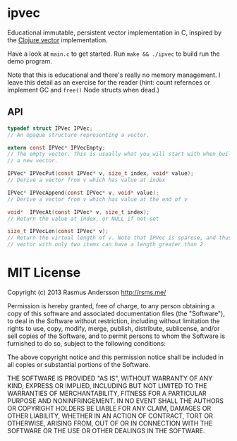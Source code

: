 # ipvec

Educational immutable, persistent vector implementation in C, inspired by the [Clojure vector](http://clojure.org/data_structures#Data%20Structures-Vectors%20(IPersistentVector)) implementation.

Have a look at `main.c` to get started. Run `make && ./ipvec` to build run the demo program.

Note that this is educational and there's really no memory management. I leave this detail as an exercise for the reader (hint: count refernces or implement GC and `free()` Node structs when dead.)

## API

```c
typedef struct IPVec IPVec;
// An opaque structure representing a vector.

extern const IPVec* IPVecEmpty;
// The empty vector. This is usually what you will start with when building
// a new vector.

IPVec* IPVecPut(const IPVec* v, size_t index, void* value);
// Derive a vector from v which has value at index

IPVec* IPVecAppend(const IPVec* v, void* value);
// Derive a vector from v which has value at the end of v

void*  IPVecAt(const IPVec* v, size_t index);
// Return the value at index, or NULL if not set

size_t IPVecLen(const IPVec* v);
// Return the virtual length of v. Note that IPVec is sparese, and thus a
// vector with only two items can have a length greater than 2.
```

# MIT License

Copyright (c) 2013 Rasmus Andersson <http://rsms.me/>

Permission is hereby granted, free of charge, to any person obtaining a copy
of this software and associated documentation files (the "Software"), to deal
in the Software without restriction, including without limitation the rights
to use, copy, modify, merge, publish, distribute, sublicense, and/or sell
copies of the Software, and to permit persons to whom the Software is
furnished to do so, subject to the following conditions:

The above copyright notice and this permission notice shall be included in
all copies or substantial portions of the Software.

THE SOFTWARE IS PROVIDED "AS IS", WITHOUT WARRANTY OF ANY KIND, EXPRESS OR
IMPLIED, INCLUDING BUT NOT LIMITED TO THE WARRANTIES OF MERCHANTABILITY,
FITNESS FOR A PARTICULAR PURPOSE AND NONINFRINGEMENT. IN NO EVENT SHALL THE
AUTHORS OR COPYRIGHT HOLDERS BE LIABLE FOR ANY CLAIM, DAMAGES OR OTHER
LIABILITY, WHETHER IN AN ACTION OF CONTRACT, TORT OR OTHERWISE, ARISING FROM,
OUT OF OR IN CONNECTION WITH THE SOFTWARE OR THE USE OR OTHER DEALINGS IN
THE SOFTWARE.
